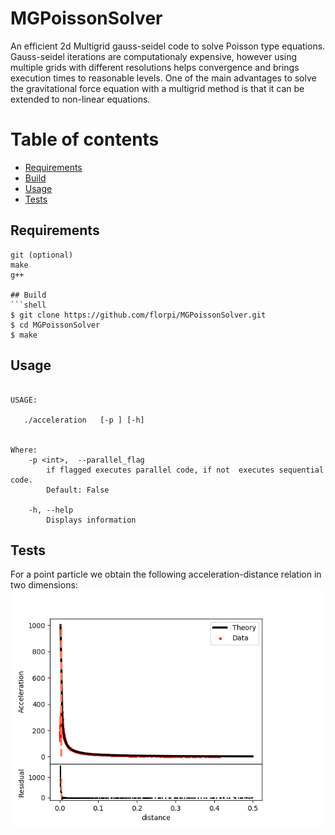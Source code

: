 # MGPoissonSolver

An efficient 2d Multigrid gauss-seidel code to solve Poisson type equations. Gauss-seidel iterations are computationaly expensive, however using multiple grids with different resolutions helps convergence and brings execution times to reasonable levels. One of the main advantages to solve the gravitational force equation with a multigrid method is that it can be extended to non-linear equations.

Table of contents
=================

  * [Requirements](#Requirements)
  * [Build](#Build)
  * [Usage](#usage)
  * [Tests](#tests)
  
## Requirements
```shell
git (optional)
make
g++

## Build
```shell
$ git clone https://github.com/florpi/MGPoissonSolver.git 
$ cd MGPoissonSolver
$ make
```
## Usage
```console

USAGE: 

   ./acceleration   [-p ] [-h] 


Where: 
	-p <int>,  --parallel_flag 
		if flagged executes parallel code, if not  executes sequential code.
 		Default: False 

	-h, --help
		Displays information 
```
## Tests
For a point particle we obtain the following acceleration-distance relation in two dimensions:
![Alt text](results/results.png?raw=true "acceleration")

